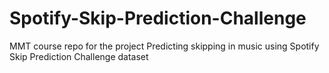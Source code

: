 # Spotify-Skip-Prediction-Challenge
MMT course repo for the project Predicting skipping in music using Spotify Skip Prediction Challenge dataset
